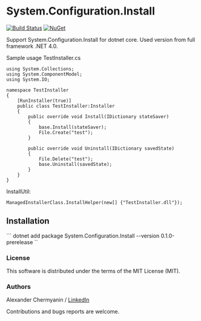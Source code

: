 # System.Configuration.Install
[![Build Status](https://travis-ci.org/flamencist/System.Configuration.Install.svg?branch=master)](https://travis-ci.org/flamencist/System.Configuration.Install)
[![NuGet](https://img.shields.io/nuget/v/System.Configuration.Install.svg)](https://www.nuget.org/packages/System.Configuration.Install/)

Support System.Configuration.Install for dotnet core. Used version from full framework .NET 4.0.


Sample usage 
TestInstaller.cs
```
using System.Collections;
using System.ComponentModel;
using System.IO;

namespace TestInstaller
{
    [RunInstaller(true)]
    public class TestInstaller:Installer
    {
        public override void Install(IDictionary stateSaver)
        {
            base.Install(stateSaver);
            File.Create("test");
        }

        public override void Uninstall(IDictionary savedState)
        {
            File.Delete("test");
            base.Uninstall(savedState);
        }
    }
}
```

InstallUtil:
```
ManagedInstallerClass.InstallHelper(new[] {"TestInstaller.dll"});
```

## Installation

``` dotnet add package System.Configuration.Install --version 0.1.0-prerelease ``

### License

This software is distributed under the terms of the MIT License (MIT).

### Authors

Alexander Chermyanin / [LinkedIn](https://www.linkedin.com/in/alexander-chermyanin)



Contributions and bugs reports are welcome.
